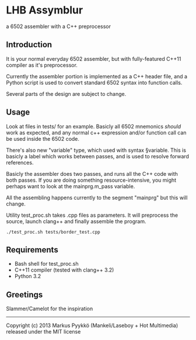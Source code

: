 LHB Assymblur
=============
a 6502 assembler with a C++ preprocessor

Introduction
------------

It is your normal everyday 6502 assembler, but with fully-featured C++11
compiler as it's preprocessor.

Currently the assembler portion is implemented as a C++ header file,
and a Python script is used to convert standard 6502 syntax into function calls.

Several parts of the design are subject to change.


Usage
-----
Look at files in tests/ for an example.
Basicly all 6502 mnemonics _should_ work as expected,
and any normal c++ expression and/or function call can be used
inside the 6502 code.

There's also new "variable" type, which used with syntax §variable.
This is basicly a label which works between passes, and is used to
resolve forward references.

Basicly the assembler does two passes, and runs all the C++ code
with both passes. If you are doing something resource-intensive,
you might perhaps want to look at the mainprg.m_pass variable.

All the assembling happens currently to the segment "mainprg" but
this will change.

Utility test_proc.sh takes .cpp files as parameters. It will
preprocess the source, launch clang++ and finally assemble the program.

	./test_proc.sh tests/border_test.cpp

Requirements
------------

 - Bash shell for test_proc.sh
 - C++11 compiler (tested with clang++ 3.2)
 - Python 3.2

Greetings
------------
Slammer/Camelot for the inspiration

-----

Copyright (c) 2013 Markus Pyykkö (Mankeli/Laseboy + Hot Multimedia) released under the MIT license

